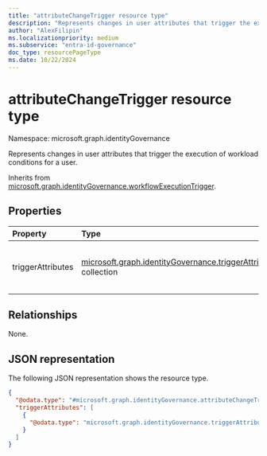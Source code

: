 ```yaml
---
title: "attributeChangeTrigger resource type"
description: "Represents changes in user attributes that trigger the execution of workload conditions for a user."
author: "AlexFilipin"
ms.localizationpriority: medium
ms.subservice: "entra-id-governance"
doc_type: resourcePageType
ms.date: 10/22/2024
---
```


# attributeChangeTrigger resource type

Namespace: microsoft.graph.identityGovernance

Represents changes in user attributes that trigger the execution of workload conditions for a user.

Inherits from [microsoft.graph.identityGovernance.workflowExecutionTrigger](../resources/identitygovernance-workflowexecutiontrigger.md).

## Properties
|Property|Type|Description|
|:---|:---|:---|
|triggerAttributes|[microsoft.graph.identityGovernance.triggerAttribute](../resources/identitygovernance-triggerattribute.md) collection|The trigger attribute being changed that triggers the workflowexecutiontrigger of a workflow.)|

## Relationships
None.

## JSON representation
The following JSON representation shows the resource type.
<!-- {
  "blockType": "resource",
  "@odata.type": "microsoft.graph.identityGovernance.attributeChangeTrigger"
}
-->
``` json
{
  "@odata.type": "#microsoft.graph.identityGovernance.attributeChangeTrigger",
  "triggerAttributes": [
    {
      "@odata.type": "microsoft.graph.identityGovernance.triggerAttribute"
    }
  ]
}
```

